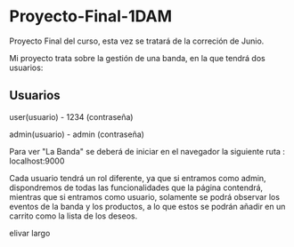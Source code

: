 # Proyecto-Final-1DAM

Proyecto Final del curso, esta vez se tratará de la correción de Junio.

Mi proyecto trata sobre la gestión de una banda, en la que tendrá dos usuarios:

Usuarios           
--------
user(usuario) - 1234 (contraseña)


admin(usuario) - admin (contraseña)             


Para ver "La Banda" se deberá de iniciar en el navegador la siguiente ruta : localhost:9000

Cada usuario tendrá un rol diferente, ya que si entramos como admin, dispondremos de todas las funcionalidades que la página contendrá, mientras que si entramos como usuario, solamente se podrá observar los eventos de la banda y los productos, a lo que estos se podrán añadir en un carrito como la lista de los deseos.




elivar largo

